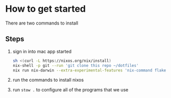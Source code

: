 # How to get started

There are two commands to install

## Steps

1. sign in into mac app started

    ```bash
    sh <(curl -L https://nixos.org/nix/install)
    nix-shell -p git --run 'git clone this repo ~/dotfiles'
    nix run nix-darwin --extra-experimental-features 'nix-command flakes' -- switch --flake ~/dotfiles/nix#mini
    ```

2. run the commands to install nixos
3. run `stow .` to configure all of the programs that we use
